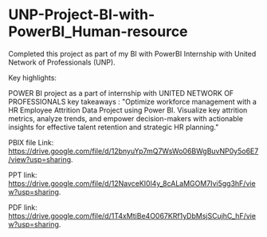 # UNP-Project-BI-with-PowerBI_Human-resource

Completed this project as part of my BI with PowerBI Internship with United Network of Professionals (UNP).

Key highlights:

POWER BI project as a part of internship with UNITED NETWORK OF PROFESSIONALS key takeaways : "Optimize workforce management with a HR Employee Attrition Data Project using Power BI. Visualize key attrition metrics, analyze trends, and empower decision-makers with actionable insights for effective talent retention and strategic HR planning."

PBIX file Link: https://drive.google.com/file/d/12bnyuYp7mQ7WsWo06BWgBuvNP0y5o6E7/view?usp=sharing.

PPT link: https://drive.google.com/file/d/12NavceKI0l4y_8cALaMGOM7Ivi5gg3hF/view?usp=sharing.

PDF link: https://drive.google.com/file/d/1T4xMtiBe4O067KRf1yDbMsjSCujhC_hF/view?usp=sharing.
